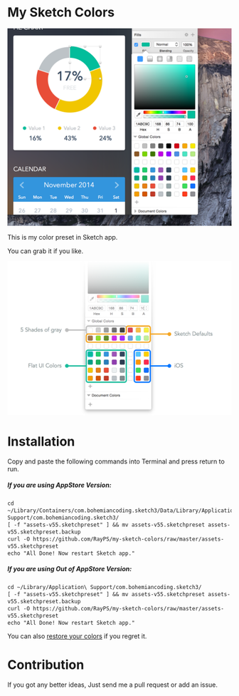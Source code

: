 # My Sketch Colors

![screenshot](screenshot.png)

This is my color preset in Sketch app.

You can grab it if you like.

![inspect](inspect.png)


# Installation

Copy and paste the following commands into Terminal and press return to run.



##### If you are using AppStore Version:
```
cd ~/Library/Containers/com.bohemiancoding.sketch3/Data/Library/Application\ Support/com.bohemiancoding.sketch3/
[ -f "assets-v55.sketchpreset" ] && mv assets-v55.sketchpreset assets-v55.sketchpreset.backup
curl -O https://github.com/RayPS/my-sketch-colors/raw/master/assets-v55.sketchpreset
echo "All Done! Now restart Sketch app."
```

##### If you are using Out of AppStore Version:
```
cd ~/Library/Application\ Support/com.bohemiancoding.sketch3/
[ -f "assets-v55.sketchpreset" ] && mv assets-v55.sketchpreset assets-v55.sketchpreset.backup
curl -O https://github.com/RayPS/my-sketch-colors/raw/master/assets-v55.sketchpreset
echo "All Done! Now restart Sketch app."
```
You can also [restore your colors](https://github.com/RayPS/my-sketch-colors/wiki/Restore-your-colors) if you regret it.



# Contribution

If you got any better ideas,
Just send me a pull request or add an issue.
